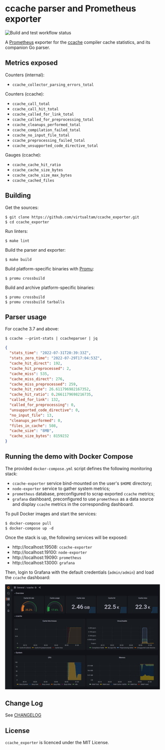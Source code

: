 # ccache parser and Prometheus exporter

<img src="https://github.com/virtualtam/ccache_exporter/actions/workflows/build-and-test.yml/badge.svg?branch=main" alt="Build and test workflow status">

A [Prometheus](https://prometheus.io/) exporter for the
[ccache](https://ccache.dev/) compiler cache statistics, and its companion Go
parser.

## Metrics exposed

Counters (internal):

- `ccache_collector_parsing_errors_total`

Counters (ccache):

- `ccache_call_total`
- `ccache_call_hit_total`
- `ccache_called_for_link_total`
- `ccache_called_for_preprocessing_total`
- `ccache_cleanups_performed_total`
- `ccache_compilation_failed_total`
- `ccache_no_input_file_total`
- `ccache_preprocessing_failed_total`
- `ccache_unsupported_code_directive_total`


Gauges (ccache):

- `ccache_cache_hit_ratio`
- `ccache_cache_size_bytes`
- `ccache_cache_size_max_bytes`
- `ccache_cached_files`

## Building

Get the sources:

```shell
$ git clone https://github.com/virtualtam/ccache_exporter.git
$ cd ccache_exporter
```

Run linters:
```shell
$ make lint
```

Build the parser and exporter:

```shell
$ make build
```

Build platform-specific binaries with [Promu](https://github.com/prometheus/promu):

```shell
$ promu crossbuild
```

Build and archive platform-specific binaries:

```shell
$ promu crossbuild
$ promu crossbuild tarballs
```

Parser usage
------------

For ccache 3.7 and above:

```shell
$ ccache --print-stats | ccacheparser | jq
```

```json
{
  "stats_time": "2022-07-31T20:39:33Z",
  "stats_zero_time": "2022-07-29T17:04:53Z",
  "cache_hit_direct": 192,
  "cache_hit_preprocessed": 2,
  "cache_miss": 535,
  "cache_miss_direct": 276,
  "cache_miss_preprocessed": 259,
  "cache_hit_rate": 26.611796982167352,
  "cache_hit_ratio": 0.2661179698216735,
  "called_for_link": 132,
  "called_for_preprocessing": 0,
  "unsupported_code_directive": 0,
  "no_input_file": 13,
  "cleanups_performed": 0,
  "files_in_cache": 508,
  "cache_size": "8MB",
  "cache_size_bytes": 8159232
}
```

## Running the demo with Docker Compose

The provided `docker-compose.yml` script defines the following monitoring
stack:

- `ccache-exporter` service bind-mounted on the user's `$HOME` directory;
- `node-exporter` service to gather system metrics;
- `prometheus` database, preconfigured to scrap exported `ccache` metrics;
- `grafana` dashboard, preconfigured to use `prometheus` as a data source
  and display `ccache` metrics in the corresponding dashboard.


To pull Docker images and start the services:

```shell
$ docker-compose pull
$ docker-compose up -d
```

Once the stack is up, the following services will be exposed:

- http://localhost:19508: `ccache-exporter`
- http://localhost:19100: `node-exporter`
- http://localhost:19090: `prometheus`
- http://localhost:13000: `grafana`


Then, login to Grafana with the default credentials (`admin/admin`) and load
the `ccache` dashboard:

<img src="./dashboard.jpg" alt="Grafana dashboard for ccache_exporter metrics">

## Change Log

See [CHANGELOG](./CHANGELOG.md)

## License

`ccache_exporter` is licenced under the MIT License.
